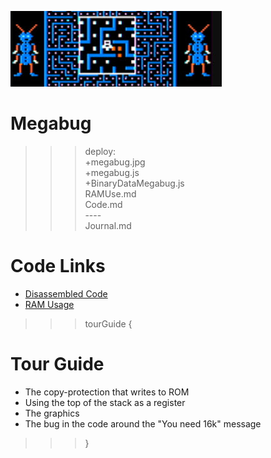![Megabug](megabug.jpg)

# Megabug

>>> deploy:<br>
>>>   +megabug.jpg<br>
>>>   +megabug.js<br>
>>>   +BinaryDataMegabug.js<br>
>>>   RAMUse.md<br>
>>>   Code.md<br>
>>>   ----<br>
>>>   Journal.md<br>

# Code Links

* [Disassembled Code](Code.md)
* [RAM Usage](RAMUse.md)

>>> tourGuide {

# Tour Guide
  * The copy-protection that writes to ROM
  * Using the top of the stack as a register
  * The graphics
  * The bug in the code around the "You need 16k" message

>>> }
